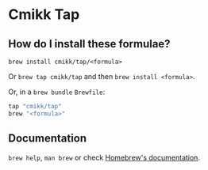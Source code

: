 # Cmikk Tap

## How do I install these formulae?

`brew install cmikk/tap/<formula>`

Or `brew tap cmikk/tap` and then `brew install <formula>`.

Or, in a `brew bundle` `Brewfile`:

```ruby
tap "cmikk/tap"
brew "<formula>"
```

## Documentation

`brew help`, `man brew` or check [Homebrew's documentation](https://docs.brew.sh).
